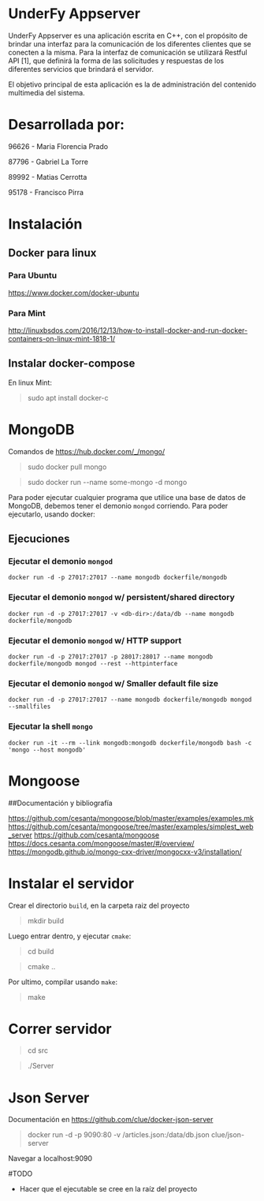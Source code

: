 # UnderFy Appserver

UnderFy Appserver es una aplicación escrita en C++, con el propósito de brindar una interfaz para la comunicación de los
diferentes clientes que se conecten a la misma. Para la interfaz de comunicación se utilizará
Restful API [1], que definirá la forma de las solicitudes y respuestas de los diferentes servicios
que brindará el servidor.

El objetivo principal de esta aplicación es la de administración del contenido multimedia del
sistema.

# Desarrollada por:

96626 - Maria Florencia Prado 

87796 - Gabriel La Torre

89992 - Matias Cerrotta

95178 - Francisco Pirra

# Instalación

## Docker para linux

### Para Ubuntu

https://www.docker.com/docker-ubuntu

### Para Mint

http://linuxbsdos.com/2016/12/13/how-to-install-docker-and-run-docker-containers-on-linux-mint-1818-1/

## Instalar docker-compose

En linux Mint:
>sudo apt install docker-c

# MongoDB

Comandos de https://hub.docker.com/_/mongo/

> sudo docker pull mongo

> sudo docker run --name some-mongo -d mongo

Para poder ejecutar cualquier programa que utilice una base de datos de MongoDB, debemos tener el demonio `mongod` corriendo.
Para poder ejecutarlo, usando docker:
## Ejecuciones

### Ejecutar el demonio `mongod`

    docker run -d -p 27017:27017 --name mongodb dockerfile/mongodb

### Ejecutar el demonio `mongod` w/ persistent/shared directory

    docker run -d -p 27017:27017 -v <db-dir>:/data/db --name mongodb dockerfile/mongodb

### Ejecutar el demonio `mongod` w/ HTTP support

    docker run -d -p 27017:27017 -p 28017:28017 --name mongodb dockerfile/mongodb mongod --rest --httpinterface

### Ejecutar el demonio `mongod` w/ Smaller default file size

    docker run -d -p 27017:27017 --name mongodb dockerfile/mongodb mongod --smallfiles

### Ejecutar la shell `mongo`

    docker run -it --rm --link mongodb:mongodb dockerfile/mongodb bash -c 'mongo --host mongodb'

# Mongoose

##Documentación y bibliografía

https://github.com/cesanta/mongoose/blob/master/examples/examples.mk
https://github.com/cesanta/mongoose/tree/master/examples/simplest_web_server
https://github.com/cesanta/mongoose
https://docs.cesanta.com/mongoose/master/#/overview/
https://mongodb.github.io/mongo-cxx-driver/mongocxx-v3/installation/

# Instalar el servidor

Crear el directorio `build`, en la carpeta raiz del proyecto

> mkdir build

Luego entrar dentro, y ejecutar `cmake`:

> cd build

> cmake ..

Por ultimo, compilar usando `make`:

> make

# Correr servidor

> cd src

> ./Server

# Json Server

Documentación en https://github.com/clue/docker-json-server

> docker run -d -p 9090:80 -v <path absoluto>/articles.json:/data/db.json clue/json-server

Navegar a localhost:9090


#TODO

* Hacer que el ejecutable se cree en la raíz del proyecto

